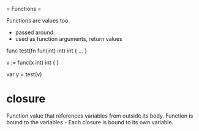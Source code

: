 = Functions =

Functions are values too.
- passed around
- used as function arguments, return values

func test(fn fun(int) int) int {
...
}

v := func(x int) int {
}

var y = test(v)


# closure
Function value that references variables from outside its body.
Function is bound to the variables - Each closure is bound to its own variable.
